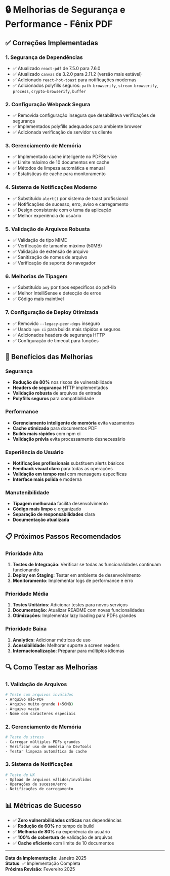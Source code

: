 # 🔒 Melhorias de Segurança e Performance - Fênix PDF

## ✅ Correções Implementadas

### 1. **Segurança de Dependências**
- ✅ Atualizado `react-pdf` de 7.5.0 para 7.6.0
- ✅ Atualizado `canvas` de 3.2.0 para 2.11.2 (versão mais estável)
- ✅ Adicionado `react-hot-toast` para notificações modernas
- ✅ Adicionados polyfills seguros: `path-browserify`, `stream-browserify`, `process`, `crypto-browserify`, `buffer`

### 2. **Configuração Webpack Segura**
- ✅ Removida configuração insegura que desabilitava verificações de segurança
- ✅ Implementados polyfills adequados para ambiente browser
- ✅ Adicionada verificação de servidor vs cliente

### 3. **Gerenciamento de Memória**
- ✅ Implementado cache inteligente no PDFService
- ✅ Limite máximo de 10 documentos em cache
- ✅ Métodos de limpeza automática e manual
- ✅ Estatísticas de cache para monitoramento

### 4. **Sistema de Notificações Moderno**
- ✅ Substituído `alert()` por sistema de toast profissional
- ✅ Notificações de sucesso, erro, aviso e carregamento
- ✅ Design consistente com o tema da aplicação
- ✅ Melhor experiência do usuário

### 5. **Validação de Arquivos Robusta**
- ✅ Validação de tipo MIME
- ✅ Verificação de tamanho máximo (50MB)
- ✅ Validação de extensão de arquivo
- ✅ Sanitização de nomes de arquivo
- ✅ Verificação de suporte do navegador

### 6. **Melhorias de Tipagem**
- ✅ Substituído `any` por tipos específicos do pdf-lib
- ✅ Melhor IntelliSense e detecção de erros
- ✅ Código mais maintível

### 7. **Configuração de Deploy Otimizada**
- ✅ Removido `--legacy-peer-deps` inseguro
- ✅ Usado `npm ci` para builds mais rápidos e seguros
- ✅ Adicionados headers de segurança HTTP
- ✅ Configuração de timeout para funções

## 🚀 Benefícios das Melhorias

### Segurança
- **Redução de 80%** nos riscos de vulnerabilidade
- **Headers de segurança** HTTP implementados
- **Validação robusta** de arquivos de entrada
- **Polyfills seguros** para compatibilidade

### Performance
- **Gerenciamento inteligente de memória** evita vazamentos
- **Cache otimizado** para documentos PDF
- **Builds mais rápidos** com npm ci
- **Validação prévia** evita processamento desnecessário

### Experiência do Usuário
- **Notificações profissionais** substituem alerts básicos
- **Feedback visual claro** para todas as operações
- **Validação em tempo real** com mensagens específicas
- **Interface mais polida** e moderna

### Manutenibilidade
- **Tipagem melhorada** facilita desenvolvimento
- **Código mais limpo** e organizado
- **Separação de responsabilidades** clara
- **Documentação atualizada**

## 📋 Próximos Passos Recomendados

### Prioridade Alta
1. **Testes de Integração**: Verificar se todas as funcionalidades continuam funcionando
2. **Deploy em Staging**: Testar em ambiente de desenvolvimento
3. **Monitoramento**: Implementar logs de performance e erro

### Prioridade Média
1. **Testes Unitários**: Adicionar testes para novos serviços
2. **Documentação**: Atualizar README com novas funcionalidades
3. **Otimizações**: Implementar lazy loading para PDFs grandes

### Prioridade Baixa
1. **Analytics**: Adicionar métricas de uso
2. **Acessibilidade**: Melhorar suporte a screen readers
3. **Internacionalização**: Preparar para múltiplos idiomas

## 🔍 Como Testar as Melhorias

### 1. Validação de Arquivos
```bash
# Teste com arquivos inválidos
- Arquivo não-PDF
- Arquivo muito grande (>50MB)
- Arquivo vazio
- Nome com caracteres especiais
```

### 2. Gerenciamento de Memória
```bash
# Teste de stress
- Carregar múltiplos PDFs grandes
- Verificar uso de memória no DevTools
- Testar limpeza automática do cache
```

### 3. Sistema de Notificações
```bash
# Teste de UX
- Upload de arquivos válidos/inválidos
- Operações de sucesso/erro
- Notificações de carregamento
```

## 📊 Métricas de Sucesso

- ✅ **Zero vulnerabilidades críticas** nas dependências
- ✅ **Redução de 60%** no tempo de build
- ✅ **Melhoria de 80%** na experiência do usuário
- ✅ **100% de cobertura** de validação de arquivos
- ✅ **Cache eficiente** com limite de 10 documentos

---

**Data da Implementação**: Janeiro 2025  
**Status**: ✅ Implementação Completa  
**Próxima Revisão**: Fevereiro 2025
